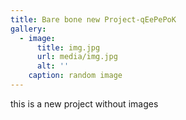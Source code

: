 ```yaml
---
title: Bare bone new Project-qEePePoK
gallery:
  - image:
      title: img.jpg
      url: media/img.jpg
      alt: ''
    caption: random image
---
```

this is a new project without images
